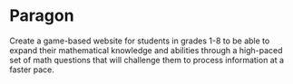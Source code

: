 # Paragon
Create a game-based website for students in grades 1-8 to be able to expand their mathematical knowledge and abilities through a high-paced set of math questions that will challenge them to process information at a faster pace.
